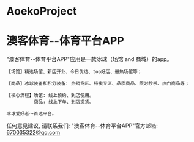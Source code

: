 # AoekoProject
# 澳客体育--体育平台APP

  "澳客体育--体育平台APP"应用是一款冰球（场馆 and 商城）的app。
  
    【场馆】精选场馆、新店开业、今日优选、top好店、最热场馆等；
    
    【商品】冰球装备和积分装备: 热销专区、特卖专区、品质商品、限时秒杀、热门商品等；
    
    【核心流程】场馆: 线上预约、到店使用。
              商品: 线上下单、到店提货。
    
    冰球爱好者～首选平台。

   任何意见建议, 请联系我们: 
   "澳客体育--体育平台APP"官方邮箱: 670035322@qq.com
